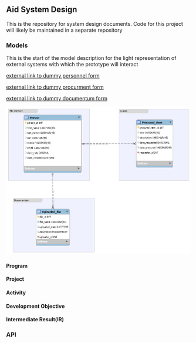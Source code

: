 ## Aid System Design
This is the repository for system design documents. Code for this project will likely be maintained in a separate repository 

### Models
This is the start of the model description for the light representation of external systems with which the prototype will interact 

[external link to dummy personnel form](http://aidproto.s3-website-us-east-1.amazonaws.com/)

[external link to dummy procurment form](http://aidproto.s3-website-us-east-1.amazonaws.com/procured-item.html)

[external link to dummy documentum form](http://aidproto.s3-website-us-east-1.amazonaws.com/documentum.html)

![externalSystems](images/externalSystems.png)

#### Program
#### Project
#### Activity
#### Development Objective
#### Intermediate Result(IR)

### API
